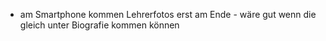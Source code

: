 - am Smartphone kommen Lehrerfotos erst am Ende - wäre gut wenn die gleich unter Biografie kommen können
